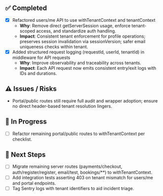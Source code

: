 

## ✅ Completed
- [x] Refactored users/me API to use withTenantContext and tenantContext
  - **Why**: Remove direct getServerSession usage, enforce tenant-scoped access, and standardize auth handling.
  - **Impact**: Consistent tenant enforcement for profile operations; preserves session invalidation via sessionVersion; safer email uniqueness checks within tenant.
- [x] Added structured request logging (requestId, userId, tenantId) in middleware for API requests
  - **Why**: Improve observability and traceability across tenants.
  - **Impact**: Each API request now emits consistent entry/exit logs with IDs and durations.

## ⚠️ Issues / Risks
- Portal/public routes still require full audit and wrapper adoption; ensure no direct header-based tenant resolution lingers.

## 🚧 In Progress
- [ ] Refactor remaining portal/public routes to withTenantContext per checklist.

## 🔧 Next Steps
- [ ] Migrate remaining server routes (payments/checkout, auth/register/register, email/test, bookings/**) to withTenantContext.
- [ ] Add integration tests asserting 403 on tenant mismatch for users/me and portal endpoints.
- [ ] Tag Sentry logs with tenant identifiers to aid incident triage.
